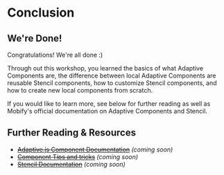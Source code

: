 # Conclusion

## We're Done!

Congratulations! We're all done :)

Through out this workshop, you learned the basics of what Adaptive Components are, the difference between local Adaptive Components are reusable Stencil components, how to customize Stencil components, and how to create new local components from scratch.

If you would like to learn more, see below for further reading as well as Mobify's official documentation on Adaptive Components and Stencil.


## Further Reading & Resources

* ~~[Adaptive.js Component Documentation]()~~ _(coming soon)_
* ~~[Component Tips and tricks]()~~ _(coming soon)_
* ~~[Stencil Documentation]()~~ _(coming soon)_
